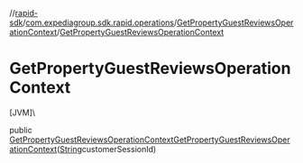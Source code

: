//[rapid-sdk](../../../index.md)/[com.expediagroup.sdk.rapid.operations](../index.md)/[GetPropertyGuestReviewsOperationContext](index.md)/[GetPropertyGuestReviewsOperationContext](-get-property-guest-reviews-operation-context.md)

# GetPropertyGuestReviewsOperationContext

[JVM]\

public [GetPropertyGuestReviewsOperationContext](index.md)[GetPropertyGuestReviewsOperationContext](-get-property-guest-reviews-operation-context.md)([String](https://docs.oracle.com/javase/8/docs/api/java/lang/String.html)customerSessionId)
